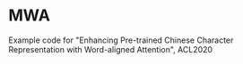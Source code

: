 # MWA
Example code for "Enhancing Pre-trained Chinese Character Representation with Word-aligned Attention", ACL2020

